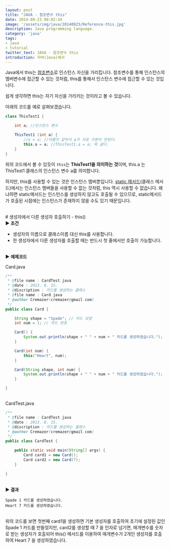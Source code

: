 ```yaml
---
layout: post
title: "JAVA - 참조변수 this"
date: 2014-09-23 00:02:34
image: '/assets/img/java/20140923/Reference-this.jpg'
description: Java programming language.
category: 'java'
tags:
- java
- tutorial
twitter_text: JAVA - 참조변수 this
introduction: 자바(Java)에서 
---
```


Java에서 this는 [참조변수](http://terms.naver.com/entry.nhn?docId=835113&cid=50376&categoryId=50376)로 인스턴스 자신을 가리킵니다. 참조변수를 통해 인스턴스의 멤버변수에 접근할 수 있는 것처럼, this를 통해서 인스턴스 변수에 접근할 수 있는 것입니다.

쉽게 생각하면 this는 자기 자신을 가리키는 것이라고 볼 수 있습니다.

아래의 코드를 예로 살펴보겠습니다.

```java
class ThisTest1 {

	int a; //인스턴스 변수

	ThisTest1 (int a) {
		//a = a; //이름이 같아서 a가 서로 구분이 안된다.
		this.a = a; //ThisTest1.a = a; 와 같다.
	}
}
```

위의 코드에서 볼 수 있듯이 `this`는 **ThisTest1을 의미하는 것**이며, this.a 는 ThisTest1 클래스의 인스턴스 변수 a를 의미합니다.

하지만, this를 사용할 수 있는 것은 인스턴스 멤버뿐입니다. [static 메서드](https://en.wikipedia.org/wiki/Method_(computer_programming)#Static_methods)(클래스 메서드)에서는 인스턴스 멤버들을 사용할 수 없는 것처럼, this 역시 사용할 수 없습니다. 왜냐하면 static메서드는 인스턴스를 생성하지 않고도 호출될 수 있으므로, static메서드가 호출된 시점에는 인스턴스가 존재하지 않을 수도 있기 때문입니다.

<br>
# 생성자에서 다른 생성자 호출하기 - this()

<br>
<b>▶ 조건</b>

- 생성자의 이름으로 클래스이름 대신 this를 사용합니다. 
- 한 생성자에서 다른 생성자를 호출할 때는 반드시 첫 줄에서만 호출이 가능합니다.

<br>
<b>▶ 예제코드</b>

Card.java

```java
/**
 * @file name : CardTest.java
 * @date : 2013. 8. 15.
 * @discription : 카드를 생성하는 클래스
 * @file name : Card.java
 * @author Cremazer(cremazer@gmail.com)
 */
public class Card {

	String shape = "Spade"; // 카드 모양
	int num = 1; // 카드 번호

	Card() {
		System.out.println(shape + " " + num + " 카드를 생성하였습니다.");
	}

	Card(int num) {
		this("Heart", num);
	}

	Card(String shape, int num) {
		System.out.println(shape + " " + num + " 카드를 생성하였습니다.");
	}

}
```

<br>
CardTest.java

```java
/**
 * @file name : CardTest.java
 * @date : 2013. 8. 15.
 * @discription : 카드를 생성하는 클래스
 * @author Cremazer(cremazer@gmail.com)
 */
public class CardTest {

	public static void main(String[] args) {
		Card card1 = new Card();
		Card card2 = new Card(7);
	}

}
```

<br>
<b>▶ 결과</b>

```
Spade 1 카드를 생성하였습니다.
Heart 7 카드를 생성하였습니다.
```

<br>
위의 코드를 보면 첫번째 card1을 생성하면 기본 생성자를 호출하여 초기에 설정된 값인 Spade 1 카드를 만들었지만, card2를 생성할 때 7 을 인자로 넘기면, 매개변수를 숫자로 받는 생성자가 호출되어 this() 메서드를 이용하여 매개변수가 2개인 생성자를 호출하여 Heart 7 을 생성하였습니다.
